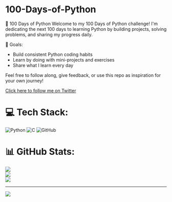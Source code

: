 # 100-Days-of-Python
🐍 100 Days of Python
Welcome to my 100 Days of Python challenge!
I'm dedicating the next 100 days to learning Python by building projects, solving problems, and sharing my progress daily.

📌 Goals:
* Build consistent Python coding habits
* Learn by doing with mini-projects and exercises
* Share what I learn every day

Feel free to follow along, give feedback, or use this repo as inspiration for your own journey!

[Click here to follow me on Twitter](https://twitter.com/@kulade_p13)


# 💻 Tech Stack:
![Python](https://img.shields.io/badge/python-3670A0?style=for-the-badge&logo=python&logoColor=ffdd54) ![C](https://img.shields.io/badge/c-%2300599C.svg?style=for-the-badge&logo=c&logoColor=white) ![GitHub](https://img.shields.io/badge/github-%23121011.svg?style=for-the-badge&logo=github&logoColor=white)
# 📊 GitHub Stats:
![](https://github-readme-stats.vercel.app/api?username=Kuladeep-M-N&theme=dracula&hide_border=false&include_all_commits=false&count_private=false)<br/>
![](https://nirzak-streak-stats.vercel.app/?user=Kuladeep-M-N&theme=dracula&hide_border=false)<br/>
![](https://github-readme-stats.vercel.app/api/top-langs/?username=Kuladeep-M-N&theme=dracula&hide_border=false&include_all_commits=false&count_private=false&layout=compact)

---
[![](https://visitcount.itsvg.in/api?id=Kuladeep-M-N&icon=0&color=0)](https://visitcount.itsvg.in)

<!-- Proudly created with GPRM ( https://gprm.itsvg.in ) -->



